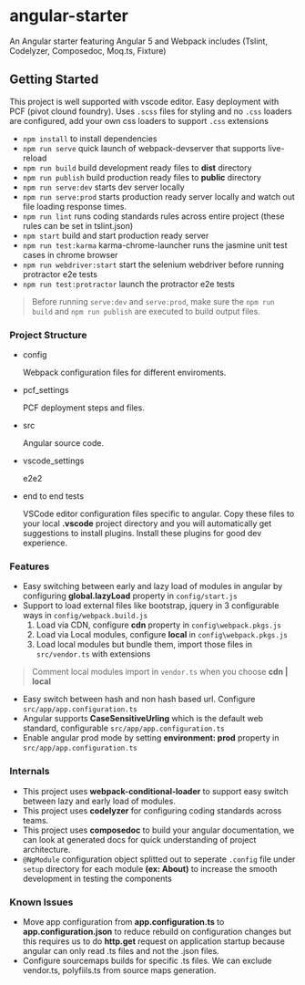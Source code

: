 
# angular-starter
An Angular starter featuring Angular 5 and Webpack includes (Tslint, Codelyzer, Composedoc, Moq.ts, Fixture)

## Getting Started
This project is well supported with vscode editor. Easy deployment with PCF (pivot clound foundry).
Uses `.scss` files for styling and no `.css` loaders are configured, add your own css loaders to support `.css` extensions

- `npm install` to install dependencies
- `npm run serve` quick launch of webpack-devserver that supports live-reload
- `npm run build` build development ready files to **dist** directory
- `npm run publish` build production ready files to **public** directory
- `npm run serve:dev` starts dev server locally
- `npm run serve:prod` starts production ready server locally and watch out file loading response times.
- `npm run lint` runs coding standards rules across entire project (these rules can be set in tslint.json)
- `npm start` build and start production ready server
- `npm run test:karma` karma-chrome-launcher runs the jasmine unit test cases in chrome browser
- `npm run webdriver:start` start the selenium webdriver before running protractor e2e tests
- `npm run test:protractor` launch the protractor e2e tests

> Before running `serve:dev` and `serve:prod`, make sure the `npm run build` and `npm run publish` are executed to build output files.

### Project Structure
- config 
  
  Webpack configuration files for different enviroments.
- pcf_settings
  
  PCF deployment steps and files.
- src

  Angular source code.
- vscode_settings
  
  e2e2
- end to end tests

  VSCode editor configuration files specific to angular. Copy these files to your local **.vscode** project directory and you will automatically get suggestions to install plugins. Install these plugins for good dev experience.

### Features

- Easy switching between early and lazy load of modules in angular by configuring **global.lazyLoad** property in `config/start.js`
- Support to load external files like bootstrap, jquery in 3 configurable ways in `config/webpack.build.js`
    1. Load via CDN, configure **cdn** property in `config\webpack.pkgs.js`
    2. Load via Local modules, configure **local** in `config\webpack.pkgs.js`
    3. Load local modules but bundle them, import those files in `src/vendor.ts` with extensions
>Comment local modules import in `vendor.ts` when you choose **cdn | local**
- Easy switch between hash and non hash based url. Configure `src/app/app.configuration.ts`
- Angular supports **CaseSensitiveUrling** which is the default web standard, configurable `src/app/app.configuration.ts`
- Enable angular prod mode by setting **environment: prod** property in `src/app/app.configuration.ts`

### Internals
- This project uses **webpack-conditional-loader** to support easy switch between lazy and early load of modules.
- This project uses **codelyzer** for configuring coding standards across teams.
- This project uses **composedoc** to build your angular documentation, we can look at generated docs for quick understanding of project architecture.
- `@NgModule` configuration object splitted out to seperate `.config` file under `setup` directory for each module **(ex: About)** to increase the smooth development in testing the components

### Known Issues
- Move app configuration from **app.configuration.ts** to **app.configuration.json** to reduce rebuild on configuration changes but this requires us to do **http.get** request on application startup because angular can only read .ts files and not the .json files.
- Configure sourcemaps builds for specific .ts files. We can exclude vendor.ts, polyfiils.ts from source maps generation.

